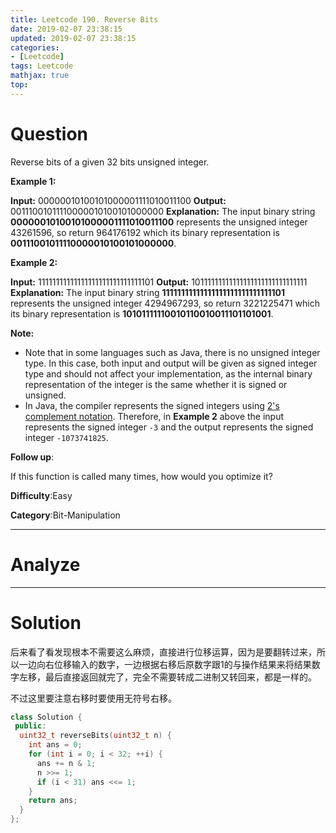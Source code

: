 ```yaml
---
title: Leetcode 190. Reverse Bits
date: 2019-02-07 23:38:15
updated: 2019-02-07 23:38:15
categories: 
- [Leetcode]
tags: Leetcode
mathjax: true
top:
---
```


# Question

Reverse bits of a given 32 bits unsigned integer.

**Example 1:**

**Input:** 00000010100101000001111010011100
**Output:** 00111001011110000010100101000000
**Explanation:** The input binary string **00000010100101000001111010011100** represents the unsigned integer 43261596, so return 964176192 which its binary representation is **00111001011110000010100101000000**.

**Example 2:**

**Input:** 11111111111111111111111111111101
**Output:** 10111111111111111111111111111111
**Explanation:** The input binary string **11111111111111111111111111111101** represents the unsigned integer 4294967293, so return 3221225471 which its binary representation is **10101111110010110010011101101001**.

**Note:**

-   Note that in some languages such as Java, there is no unsigned integer type. In this case, both input and output will be given as signed integer type and should not affect your implementation, as the internal binary representation of the integer is the same whether it is signed or unsigned.
-   In Java, the compiler represents the signed integers using  [2's complement notation](https://en.wikipedia.org/wiki/Two%27s_complement). Therefore, in  **Example 2** above the input represents the signed integer  `-3` and the output represents the signed integer  `-1073741825`.

**Follow up**:

If this function is called many times, how would you optimize it?

**Difficulty**:Easy

**Category**:Bit-Manipulation

<!-- more -->

------------

# Analyze

------------

# Solution

后来看了看发现根本不需要这么麻烦，直接进行位移运算，因为是要翻转过来，所以一边向右位移输入的数字，一边根据右移后原数字跟1的与操作结果来将结果数字左移，最后直接返回就完了，完全不需要转成二进制又转回来，都是一样的。

不过这里要注意右移时要使用无符号右移。

```cpp
class Solution {
 public:
  uint32_t reverseBits(uint32_t n) {
    int ans = 0;
    for (int i = 0; i < 32; ++i) {
      ans += n & 1;
      n >>= 1;
      if (i < 31) ans <<= 1;
    }
    return ans;
  }
};
```